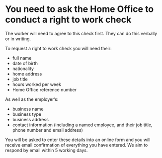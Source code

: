 # You need to ask the Home Office to conduct a right to work check

The worker will need to agree to this check first. They can do this verbally or in writing.

To request a right to work check you will need their: 
  - full name
  - date of birth
  - nationality
  - home address
  - job title
  - hours worked per week
  - Home Office reference number

As well as the employer’s:
  - business name
  - business type
  - business address
  - contact information (including a named employee, and their job title, phone number and email address)

You will be asked to enter these details into an online form and you will receive email confirmation of everything you have entered. We aim to respond by email within 5 working days.